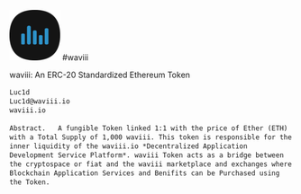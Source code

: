 ![waviii_logo](Etherscan.io/waviii_logo_small.png) 
#waviii

waviii: An ERC-20 Standardized Ethereum Token

    Luc1d
    Luc1d@waviii.io
    waviii.io

    Abstract.   A fungible Token linked 1:1 with the price of Ether (ETH) with a Total Supply of 1,000 waviii. This token is responsible for the inner liquidity of the waviii.io *Decentralized Application Development Service Platform*. waviii Token acts as a bridge between the cryptospace or fiat and the waviii marketplace and exchanges where Blockchain Application Services and Benifits can be Purchased using the Token. 